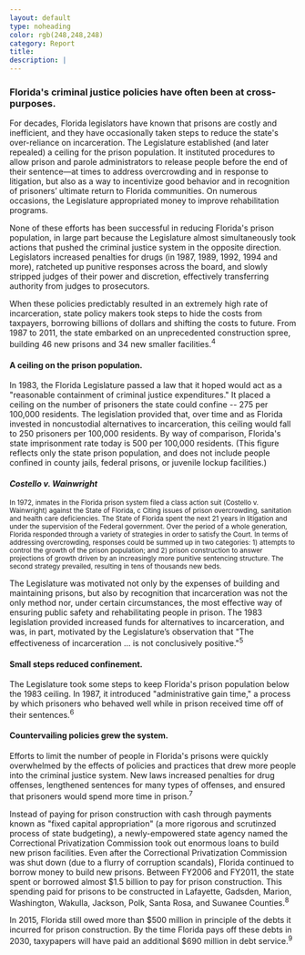```yaml
---
layout: default
type: noheading
color: rgb(248,248,248)
category: Report
title:
description: |
---
```

### Florida's criminal justice policies have often been at cross-purposes.
For decades, Florida legislators have known that prisons are costly and inefficient,
and they have occasionally taken steps to reduce the state's over-reliance on
incarceration. The Legislature established (and later repealed) a ceiling
for the prison population. It instituted procedures to allow prison and parole
administrators to release people before the end of their sentence—at times
to address overcrowding and in response to litigation, but also as a way
to incentivize good behavior and in recognition of prisoners’ ultimate
return to Florida communities. On
numerous occasions, the Legislature
appropriated money to improve rehabilitation programs.

None of these efforts has been successful in reducing Florida's prison
population, in large part because the
Legislature almost simultaneously took actions that pushed the criminal
justice system in the opposite direction. Legislators increased penalties for drugs
(in 1987, 1989, 1992, 1994 and more), ratcheted up punitive
 responses across the board, and slowly stripped judges of
 their power and discretion, effectively
transferring authority from judges to prosecutors.

When these policies predictably
resulted in an extremely high rate of incarceration, state policy makers
took steps to hide the costs from taxpayers, borrowing billions of dollars
 and shifting the costs to future.
From 1987 to 2011,
the state embarked on an unprecedented construction spree, building 46
new prisons and 34 new smaller facilities.<sup>4</sup>



#### A ceiling on the prison population.
In 1983, the Florida Legislature passed a law that it hoped would
act as a "reasonable containment of criminal justice expenditures."
It placed a ceiling on the number of prisoners the state could confine --
275 per 100,000 residents. The legislation provided that, over time and
as Florida invested in noncustodial alternatives to incarceration,
this ceiling would fall to 250 prisoners per 100,000 residents. By way of comparison,
Florida's state imprisonment rate today is 500 per 100,000 residents.
(This figure reflects only the state prison population, and does not include
people confined in county jails, federal prisons, or juvenile lockup facilities.)


 <div class="col-lg-6 col-sm-6">
 <div class="textbox">
    <h4><i>Costello v. Wainwright</i></h4>
     <small> In 1972, inmates in the Florida prison system filed a class
     action suit (Costello v. Wainwright) against the State of Florida, c
     Citing issues of prison overcrowding, sanitation and health care
     deficiencies. The State of Florida spent the next 21 years in
     litigation and under the supervision of the Federal government. Over the period of a whole generation, Florida responded through a variety of strategies in order to satisfy the Court. In terms of addressing overcrowding, responses could be summed up in two categories: 1) attempts to control the growth of the prison population; and 2) prison construction to answer projections of growth driven by an increasingly more punitive sentencing structure. The second strategy prevailed, resulting in tens of thousands new beds.
     </small>
 </div>
 </div>

The Legislature was motivated not only by the expenses of building and
maintaining prisons, but also by recognition  that incarceration was
not the only method nor, under certain circumstances, the most effective way of ensuring public safety and rehabilitating people in prison. The 1983 legislation provided increased funds for alternatives to incarceration, and was, in part, motivated by the Legislature’s observation that  "The effectiveness of incarceration ...
 is not conclusively positive."<sup>5</sup>

#### Small steps reduced confinement.
The Legislature took some steps to keep Florida's prison population below
the 1983 ceiling. In 1987, it introduced "administrative gain time,"
a process by which prisoners who behaved well while in prison received
time off of their sentences.<sup>6</sup>



#### Countervailing policies grew the system.
Efforts to limit the number of people in Florida's prisons were quickly overwhelmed by the effects of policies and practices that drew more people into the criminal justice system. New laws increased penalties for drug offenses, lengthened sentences for  many types of offenses, and ensured that prisoners would spend more time in prison.<sup>7</sup>

Instead of paying for
prison construction with cash through payments
known as "fixed capital appropriation" (a more rigorous and scrutinzed process of state budgeting), a newly-empowered state agency
named the Correctional Privatization Commission took out enormous loans
to build new prison facilities. Even after the Correctional
Privatization Commission was shut down (due to a flurry
of corruption scandals), Florida continued to borrow money to build new
prisons. Between FY2006 and FY2011, the state spent or borrowed almost
$1.5 billion to pay for prison construction. This spending
paid for prisons to be constructed in Lafayette, Gadsden, Marion,
Washington, Wakulla, Jackson, Polk,
Santa Rosa, and Suwanee Counties.<sup>8</sup>

In 2015, Florida still owed more than $500
million in principle of the debts it incurred for prison construction. By
the time Florida pays off these debts in 2030, taxypapers will have paid
an additional $690 million in debt service.<sup>9</sup>



